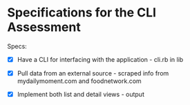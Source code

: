 # Specifications for the CLI Assessment

Specs:
- [x] Have a CLI for interfacing with the application - cli.rb in lib
- [X] Pull data from an external source - scraped info from mydailymoment.com and foodnetwork.com
- [x] Implement both list and detail views - output

